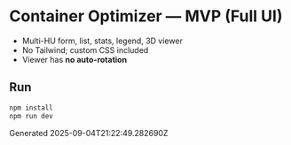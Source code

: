 # Container Optimizer — MVP (Full UI)
- Multi-HU form, list, stats, legend, 3D viewer
- No Tailwind; custom CSS included
- Viewer has **no auto-rotation**

## Run
```bash
npm install
npm run dev
```

Generated 2025-09-04T21:22:49.282690Z
